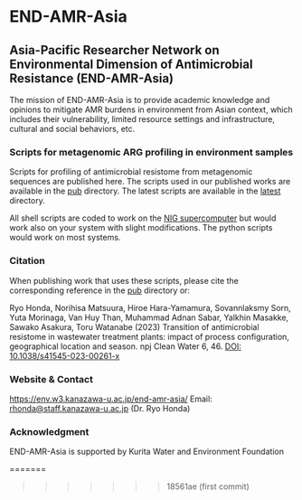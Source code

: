 # END-AMR-Asia
## Asia-Pacific Researcher Network on Environmental Dimension of Antimicrobial Resistance (END-AMR-Asia)
The mission of END-AMR-Asia is to provide academic knowledge and opinions to mitigate AMR burdens in environment from Asian context, which includes their vulnerability, limited resource settings and infrastructure, cultural and social behaviors, etc. 

### Scripts for metagenomic ARG profiling in environment samples
Scripts for profiling of antimicrobial resistome from metagenomic sequences are published here. The scripts used in our published works are available in the [pub](https://github.com/ryohonda-hub/END-AMR-Asia/tree/main/pub) directory. The latest scripts are available in the [latest](https://github.com/ryohonda-hub/END-AMR-Asia/tree/main/latest) directory. 

All shell scripts are coded to work on the [NIG supercomputer](https://sc.ddbj.nig.ac.jp/en/) but would work also on your system with slight modifications. The python scripts would work on most systems.

### Citation
When publishing work that uses these scripts, please cite the corresponding reference in the [pub](https://github.com/ryohonda-hub/END-AMR-Asia/tree/main/pub) directory or:

Ryo Honda, Norihisa Matsuura, Hiroe Hara-Yamamura, Sovannlaksmy Sorn, Yuta Morinaga, Van Huy Than, Muhammad Adnan Sabar, Yalkhin Masakke, Sawako Asakura, Toru Watanabe (2023) Transition of antimicrobial resistome in wastewater treatment plants: impact of process configuration, geographical location and season. npj Clean Water 6, 46. [DOI: 10.1038/s41545-023-00261-x](https://doi.org/10.1038/s41545-023-00261-x)

### Website & Contact
https://env.w3.kanazawa-u.ac.jp/end-amr-asia/
Email: rhonda@staff.kanazawa-u.ac.jp (Dr. Ryo Honda)

### Acknowledgment
END-AMR-Asia is supported by Kurita Water and Environment Foundation

=======
>>>>>>> 18561ae (first commit)
